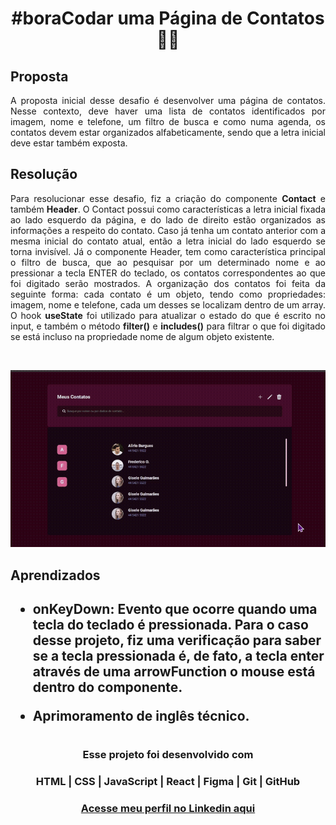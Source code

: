 # <h1 align="center"> **#boraCodar uma Página de Contatos** 👥📞 </h1>

<h2><strong>Proposta </strong></h2>
<p align="justify"> A proposta inicial desse desafio é desenvolver uma página de contatos. Nesse contexto, deve haver uma lista de contatos identificados por imagem, nome e telefone, um filtro de busca e como numa agenda, os contatos devem estar organizados alfabeticamente, sendo que a letra inicial deve estar também exposta.</p>

<h2> <strong>Resolução</strong>  </h2>
<p align="justify"> Para resolucionar esse desafio, fiz a criação do componente <strong>Contact</strong> e também <strong>Header</strong>. O Contact possui como características a letra inicial fixada ao lado esquerdo da página, e do lado de direito estão organizados as informações a respeito do contato. Caso já tenha um contato anterior com a mesma inicial do contato atual, então a letra inicial do lado esquerdo se torna invisível. Já o componente Header, tem como característica principal o filtro de busca, que ao pesquisar por um determinado nome e ao pressionar a tecla ENTER do teclado, os contatos correspondentes ao que foi digitado serão mostrados. A organização dos contatos foi feita da seguinte forma: cada contato é um objeto, tendo como propriedades: imagem, nome e telefone, cada um desses se localizam dentro de um array. O hook <strong>useState</strong> foi utilizado para atualizar o estado do que é escrito no input, e também o método <strong>filter()</strong> e <strong>includes()</strong> para filtrar o que foi digitado se está incluso na propriedade nome de algum objeto existente.</p>

<br>

<p align="center">
  <img src="preview.gif">
</p>

<h2> <strong> Aprendizados </strong> <h2>
<ul>
  <li>
    <p><strong> onKeyDown:</strong> Evento que ocorre quando uma tecla do teclado é pressionada. Para o caso desse projeto, fiz uma verificação para saber se a tecla pressionada é, de fato, a tecla enter através de uma arrowFunction o mouse está dentro do componente. </p>
  </li>
  <li>
    <p> Aprimoramento de inglês técnico. </p>
  </li>
</ul>

#

#### <h3 align="center"> Esse projeto foi desenvolvido com </h3>

### <p align="center"> **HTML | CSS | JavaScript | React | Figma | Git | GitHub** </p>

### <h3 align="center"> [Acesse meu perfil no Linkedin aqui](https://www.linkedin.com/in/tthayza-oliveira/) </h3>
